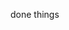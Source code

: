 done things

<Title text="About"/>
<About />
<Skills />
<Projects />
<Roadmap />
<Endorsements /> 
<Faq />
<Footer />

Navbar and MOBILE navbar section = make anchor point jumps WORK with needed offset

Hero section =

- add effect on a span that will change content every sec, like: "I am {lorem/ispus/dolor}" these words will change in their span container every second, find a way to achieve this
- DESIGN: bg image needs changing

Skills section = NEEDS COMPLETE REWORK !
include skills in html, css, JS, react, next, redux toolkit, sass, tailwind, git, styled components, framer motion

About section = re-write content

Projects section =

- in projects section add gifs so that when user hovers over a card gif becomes active

Endorsements section = re-write content

Footer section

- use 3rd party to make form functional
- implement MODAL that will let user know the msg in the form has been sent

DESIGN: i need opinion about any section, typeface, buttons (maybe add icons to them), everything

========== CHECKS BEFORE PRODUCTION ===========

- make sure all <a> tags have rel="noopener noreferrer"
- make sure all the animations trigger only when the element in fully or partially in view, with viewport={{ once: true, amount: "all" }} or amount: 0.5 for fine tuning
- check paddings on X axis when resizing on most of the sections. are they equal for all sections on small screen
- test navbar, especially mobile navbar version for all bug possibilities
- make sure all text is not pure black but dark gray
- double check do shadows appear on all sides especially on the bottom, on all container classes

========== FOR GITHUB PROFILE DESC ===========

- add Why I Code section to your github
- add emotional intelligence as strong point
